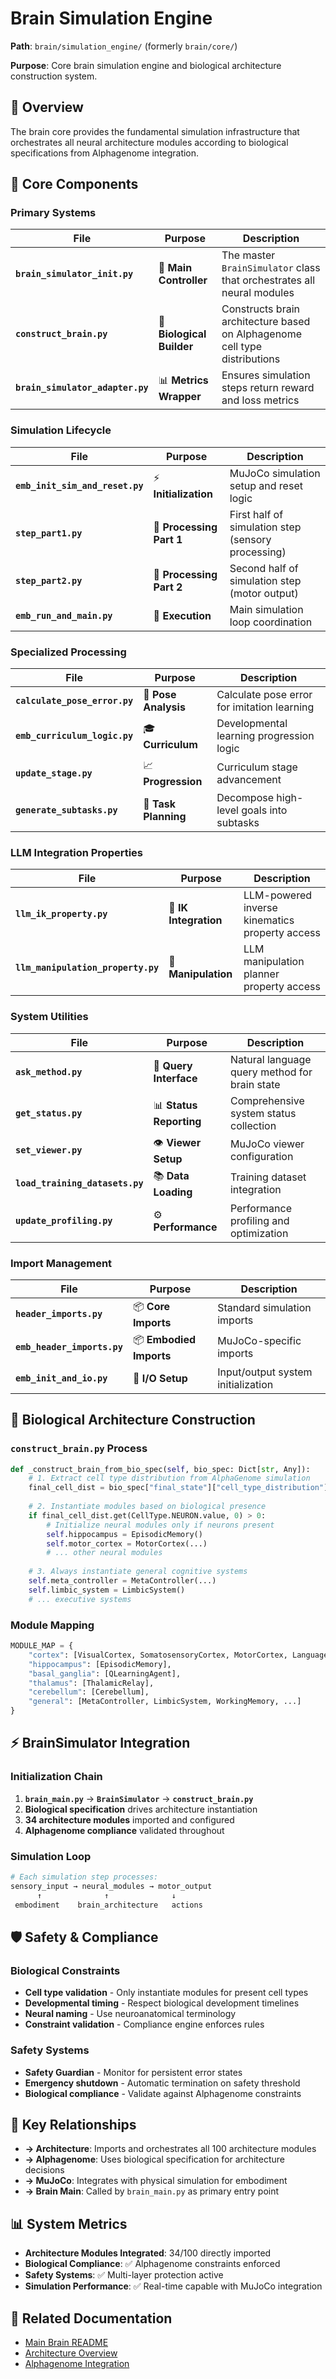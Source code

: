 # Brain Simulation Engine

**Path**: `brain/simulation_engine/` (formerly `brain/core/`)

**Purpose**: Core brain simulation engine and biological architecture construction system.

## 🎯 **Overview**

The brain core provides the fundamental simulation infrastructure that orchestrates all neural architecture modules according to biological specifications from Alphagenome integration.

## 🔧 **Core Components**

### **Primary Systems**

| File | Purpose | Description |
|------|---------|-------------|
| **`brain_simulator_init.py`** | 🧠 **Main Controller** | The master `BrainSimulator` class that orchestrates all neural modules |
| **`construct_brain.py`** | 🧬 **Biological Builder** | Constructs brain architecture based on Alphagenome cell type distributions |
| **`brain_simulator_adapter.py`** | 📊 **Metrics Wrapper** | Ensures simulation steps return reward and loss metrics |

### **Simulation Lifecycle**

| File | Purpose | Description |
|------|---------|-------------|
| **`emb_init_sim_and_reset.py`** | ⚡ **Initialization** | MuJoCo simulation setup and reset logic |
| **`step_part1.py`** | 🔄 **Processing Part 1** | First half of simulation step (sensory processing) |
| **`step_part2.py`** | 🔄 **Processing Part 2** | Second half of simulation step (motor output) |
| **`emb_run_and_main.py`** | 🚀 **Execution** | Main simulation loop coordination |

### **Specialized Processing**

| File | Purpose | Description |
|------|---------|-------------|
| **`calculate_pose_error.py`** | 📐 **Pose Analysis** | Calculate pose error for imitation learning |
| **`emb_curriculum_logic.py`** | 🎓 **Curriculum** | Developmental learning progression logic |
| **`update_stage.py`** | 📈 **Progression** | Curriculum stage advancement |
| **`generate_subtasks.py`** | 🎯 **Task Planning** | Decompose high-level goals into subtasks |

### **LLM Integration Properties**

| File | Purpose | Description |
|------|---------|-------------|
| **`llm_ik_property.py`** | 🤖 **IK Integration** | LLM-powered inverse kinematics property access |
| **`llm_manipulation_property.py`** | 🦾 **Manipulation** | LLM manipulation planner property access |

### **System Utilities**

| File | Purpose | Description |
|------|---------|-------------|
| **`ask_method.py`** | 💬 **Query Interface** | Natural language query method for brain state |
| **`get_status.py`** | 📊 **Status Reporting** | Comprehensive system status collection |
| **`set_viewer.py`** | 👁️ **Viewer Setup** | MuJoCo viewer configuration |
| **`load_training_datasets.py`** | 📚 **Data Loading** | Training dataset integration |
| **`update_profiling.py`** | ⚙️ **Performance** | Performance profiling and optimization |

### **Import Management**

| File | Purpose | Description |
|------|---------|-------------|
| **`header_imports.py`** | 📦 **Core Imports** | Standard simulation imports |
| **`emb_header_imports.py`** | 📦 **Embodied Imports** | MuJoCo-specific imports |
| **`emb_init_and_io.py`** | 🔧 **I/O Setup** | Input/output system initialization |

## 🧬 **Biological Architecture Construction**

### **`construct_brain.py` Process**
```python
def _construct_brain_from_bio_spec(self, bio_spec: Dict[str, Any]):
    # 1. Extract cell type distribution from AlphaGenome simulation
    final_cell_dist = bio_spec["final_state"]["cell_type_distribution"]
    
    # 2. Instantiate modules based on biological presence
    if final_cell_dist.get(CellType.NEURON.value, 0) > 0:
        # Initialize neural modules only if neurons present
        self.hippocampus = EpisodicMemory()
        self.motor_cortex = MotorCortex(...)
        # ... other neural modules
    
    # 3. Always instantiate general cognitive systems
    self.meta_controller = MetaController(...)
    self.limbic_system = LimbicSystem()
    # ... executive systems
```

### **Module Mapping**
```python
MODULE_MAP = {
    "cortex": [VisualCortex, SomatosensoryCortex, MotorCortex, LanguageCortex],
    "hippocampus": [EpisodicMemory],  
    "basal_ganglia": [QLearningAgent],
    "thalamus": [ThalamicRelay],
    "cerebellum": [Cerebellum],
    "general": [MetaController, LimbicSystem, WorkingMemory, ...]
}
```

## ⚡ **BrainSimulator Integration**

### **Initialization Chain**
1. **`brain_main.py`** → **`BrainSimulator`** → **`construct_brain.py`**
2. **Biological specification** drives architecture instantiation
3. **34 architecture modules** imported and configured
4. **Alphagenome compliance** validated throughout

### **Simulation Loop**
```python
# Each simulation step processes:
sensory_input → neural_modules → motor_output
      ↑              ↑              ↓
 embodiment    brain_architecture   actions
```

## 🛡️ **Safety & Compliance**

### **Biological Constraints**
- **Cell type validation** - Only instantiate modules for present cell types
- **Developmental timing** - Respect biological development timelines
- **Neural naming** - Use neuroanatomical terminology
- **Constraint validation** - Compliance engine enforces rules

### **Safety Systems**
- **Safety Guardian** - Monitor for persistent error states  
- **Emergency shutdown** - Automatic termination on safety threshold
- **Biological compliance** - Validate against Alphagenome constraints

## 🔗 **Key Relationships**

- **→ Architecture**: Imports and orchestrates all 100 architecture modules
- **→ Alphagenome**: Uses biological specification for architecture decisions
- **→ MuJoCo**: Integrates with physical simulation for embodiment
- **→ Brain Main**: Called by `brain_main.py` as primary entry point

## 📊 **System Metrics**

- **Architecture Modules Integrated**: 34/100 directly imported
- **Biological Compliance**: ✅ Alphagenome constraints enforced
- **Safety Systems**: ✅ Multi-layer protection active
- **Simulation Performance**: ✅ Real-time capable with MuJoCo integration

## 🔗 **Related Documentation**

- [Main Brain README](../README.md)
- [Architecture Overview](../architecture/README.md)
- [Alphagenome Integration](../modules/alphagenome_integration/README.md)
